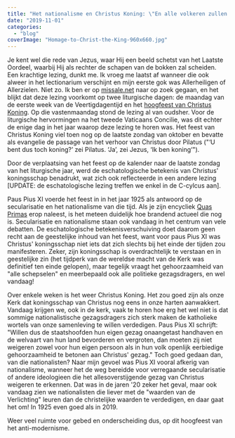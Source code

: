 ```yaml
---
title: "Het nationalisme en Christus Koning: \"En alle volkeren zullen vóór Hem worden vergaderd\""
date: "2019-11-01"
categories: 
  - "blog"
coverImage: "Homage-to-Christ-the-King-960x660.jpg"
---
```


Je kent wel die rede van Jezus, waar Hij een beeld schetst van het Laatste Oordeel, waarbij Hij als rechter de schapen van de bokken zal scheiden. Een krachtige lezing, dunkt me. Ik vroeg me laatst af wanneer die ook alweer in het lectionarium verschijnt en mijn eerste gok was Allerheiligen of Allerzielen. Niet zo. Ik ben er op [missale.net](https://missale.net/inventory/nl) naar op zoek gegaan, en het blijkt dat deze lezing voorkomt op twee liturgische dagen: de maandag van de eerste week van de Veertigdagentijd en het [hoogfeest van Christus Koning](https://missale.net/of/2020-11-22/nl/when-the-son-of-man-comes-in-his-glory.jpe). Op die vastenmaandag stond de lezing al van oudsher. Voor de liturgische hervormingen na het tweede Vaticaans Concilie, was dit echter de enige dag in het jaar waarop deze lezing te horen was. Het feest van Christus Koning viel toen nog op de laatste zondag van oktober en bevatte als evangelie de passage van het verhoor van Christus door Pilatus ("‘U bent dus toch koning?’ zei Pilatus. ‘Ja’, zei Jezus, ‘Ik ben koning‘").   

Door de verplaatsing van het feest op de kalender naar de laatste zondag van het liturgische jaar, werd de eschatologische betekenis van Christus' koningsschap benadrukt, wat zich ook reflecteerde in een andere lezing \[UPDATE: de eschatologische lezing treffen we enkel in de C-cylcus aan\].   

Paus Pius XI voerde het feest in in het jaar 1925 als antwoord op de secularisatie en het nationalisme van die tijd. Als je zijn encycliek [Quas Primas](https://www.rkdocumenten.nl/rkdocs/index.php?mi=600&doc=700) erop naleest, is het meteen duidelijk hoe brandend actueel die nog is. Secularisatie en nationalisme staan ook vandaag in het centrum van vele debatten. De eschatologische betekenisverschuiving doet daarom geen recht aan de geestelijke inhoud van het feest, want voor paus Pius XI was Christus' koningsschap niet iets dat zich slechts bij het einde der tijden zou manifesteren. Zeker, zijn koningsschap is overdrachtelijk te verstaan en in geestelijke zin (het tijdperk van de wereldse macht van de Kerk was definitief ten einde gelopen), maar tegelijk vraagt het gehoorzaamheid van "alle schepselen" en meerbepaald ook alle politieke gezagsdragers, en wel vandaag!   

Over enkele weken is het weer Christus Koning. Het zou goed zijn als onze Kerk dat koningsschap van Christus nog eens in onze harten aanwakkert. Vandaag krijgen we, ook in de kerk, vaak te horen hoe erg het wel niet is dat sommige nationalistische gezagsdragers zich sterk maken de katholieke wortels van onze samenleving te willen verdedigen. Paus Pius XI schrijft: "Willen dus de staatshoofden hun eigen gezag onaangetast handhaven en de welvaart van hun land bevorderen en vergroten, dan moeten zij niet weigeren zowel voor hun eigen persoon als in hun volk openlijk eerbiedige gehoorzaamheid te betonen aan Christus' gezag." Toch goed gedaan dan, van die nationalisten? Naar mijn gevoel was Pius XI vooral afkerig van nationalisme, wanneer het de weg bereidde voor verregaande secularisatie of andere ideologieen die het allesoverstijgende gezag van Christus weigeren te erkennen. Dat was in de jaren '20 zeker het geval, maar ook vandaag zien we nationalisten die liever met de "waarden van de Verlichting" leuren dan de christelijke waarden te verdedigen, en daar gaat het om! In 1925 even goed als in 2019. 

Weer veel ruimte voor gebed en onderscheiding dus, op dit hoogfeest van het anti-modernisme.
